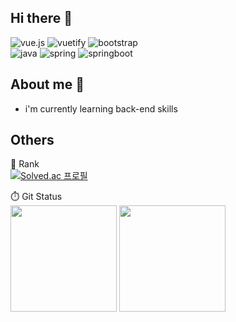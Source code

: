 ## Hi there 👋

<!-- 뱃지 입력 -->
![vue.js](https://img.shields.io/badge/-vue.js-white?style=for-the-badge&logo=vue.js&logoColor=white)
![vuetify](https://img.shields.io/badge/-vuetify-blue?style=for-the-badge&logo=vuetify&logoColor=white)
![bootstrap](https://img.shields.io/badge/-bootstrap-purple?style=for-the-badge&logo=bootstrap&logoColor=white)
<br>
![java](https://img.shields.io/badge/-java-brown?style=for-the-badge&logo=JAVA&logoColor=white)
![spring](https://img.shields.io/badge/-spring-green?style=for-the-badge&logo=spring&logoColor=white)
![springboot](https://img.shields.io/badge/-springboot-yellowgreen?style=for-the-badge&logo=springboot&logoColor=white)    

## About me 💬

* i'm currently learning back-end skills


## Others

<!-- 백준 랭크 -->
🏅 Rank<br>
[![Solved.ac 프로필](http://mazassumnida.wtf/api/v2/generate_badge?boj=rlaqjatr)](https://solved.ac/rlaqjatr)     



<!-- git 사용 현황-->

<p>
  <span>⏱️ Git Status</span><br>
  <img height="170em" src="https://github-readme-stats.vercel.app/api?username=kimbeomsick&show_icons=true&include_all_commits=true&bg_color=011c2c,033053,033761&title_color=fff&text_color=fff">
  <img height="170em" src="https://github-readme-stats.vercel.app/api/top-langs/?username=kimbeomsick&layout=compact">
</p>




<!--
**kimbeomsick/kimbeomsick** is a ✨ _special_ ✨ repository because its `README.md` (this file) appears on your GitHub profile.

Here are some ideas to get you started:

- 🔭 I’m currently working on ...
- 🌱 I’m currently learning ...
- 👯 I’m looking to collaborate on ...
- 🤔 I’m looking for help with ...
- 💬 Ask me about ...
- 📫 How to reach me: ...
- 😄 Pronouns: ...
- ⚡ Fun fact: ...
-->
